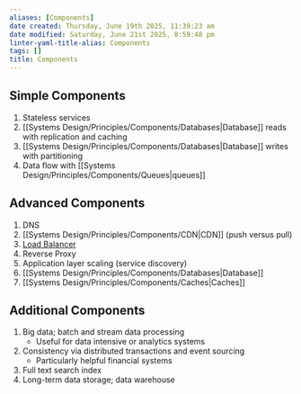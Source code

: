 ```yaml
---
aliases: [Components]
date created: Thursday, June 19th 2025, 11:39:23 am
date modified: Saturday, June 21st 2025, 8:59:48 pm
linter-yaml-title-alias: Components
tags: []
title: Components
---
```


## Simple Components

1. Stateless services
2. [[Systems Design/Principles/Components/Databases|Database]] reads with replication and caching
3. [[Systems Design/Principles/Components/Databases|Database]] writes with partitioning
4. Data flow with [[Systems Design/Principles/Components/Queues|queues]]

## Advanced Components

1. DNS
2. [[Systems Design/Principles/Components/CDN|CDN]] (push versus pull)
3. [Load Balancer](Systems%20Design/Principles/Components/Load%20Balancer.md)
4. Reverse Proxy
5. Application layer scaling (service discovery)
6. [[Systems Design/Principles/Components/Databases|Database]]
7. [[Systems Design/Principles/Components/Caches|Caches]]

## Additional Components

1. Big data; batch and stream data processing
	- Useful for data intensive or analytics systems
2. Consistency via distributed transactions and event sourcing
	 - Particularly helpful financial systems
3. Full text search index
4. Long-term data storage; data warehouse
